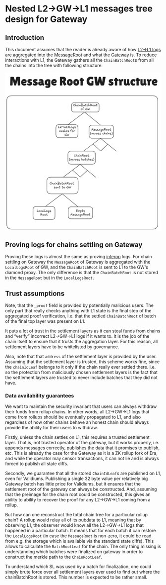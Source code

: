# Nested L2→GW→L1 messages tree design for Gateway

## Introduction

This document assumes that the reader is already aware of how [L2→L1 logs](../settlement_contracts/priority_queue/l1_l2_communication/l2_to_l1.md) are aggregated into the [MessageRoot](../interop/message_root.md) and what the [Gateway](../gateway/overview.md) is. To reduce interactions with L1, the Gateway gathers all the `ChainBatchRoot`s from all the chains into the tree with following structure:

![NestedL2GWL1Messaging.png](./img/nested_l2_gw_l1_messaging.png)

>
## Proving logs for chains settling on Gateway

Proving these logs is almost the same as proving [interop](../interop/overview.md) logs. For chain settling on Gateway the `MessageRoot` of Gateway is aggregated with the `LocalLogsRoot` of GW, and the `ChainBatchRoot` is sent to L1 to the GW's diamond proxy. The only difference is that the `ChainBatchRoot` is not stored in the `MessageRoot` but in the `LocalLogsRoot`.

## Trust assumptions

Note, that the `_proof` field is provided by potentially malicious users. The only part that really checks anything with L1 state is the final step of the aggregated proof verification, i.e. that the settled `ChainBatchRoot` of batch of the final top layer was present on L1.

It puts a lot of trust in the settlement layers as it can steal funds from chains and “verify” incorrect L2→GW→L1 logs if it wants to. It is the job of the chain itself to ensure that it trusts the aggregation layer. For this reason, all settlement layers have to be whitelisted by governance.

Also, note that that `address` of the settlement layer is provided by the user. Assuming that the settlement layer is trusted, this scheme works fine, since the `chainIdLeaf` belongs to it only if the chain really ever settled there. I.e. so the protection from maliciously chosen settlement layers is the fact that the settlement layers are trusted to never include batches that they did not have.

### Data availability guarantees

We want to maintain the security invariant that users can always withdraw their funds from rollup chains. In other words, all L2→GW→L1 logs that come from rollups should be eventually propagated to L1, and also regardless of how other chains behave an honest chain should always provide the ability for their users to withdraw.

Firstly, unless the chain settles on L1, this requires a trusted settlement layer. That is, not trusted operator of the gateway, but it works properly, i.e. appends messages correctly, publishes the data that it promises to publish, etc. This is already the case for the Gateway as it is a ZK rollup fork of Era, and while the operator may censor transactions, it can not lie and is always forced to publish all state diffs.

Secondly, we guarantee that all the stored `ChainIdLeaf`s are published on L1, even for Validiums. Publishing a single 32 byte value per relatively big Gateway batch has little price for Validiums, but it ensures that the settlement root of the gateway can always be constructed. And, assuming that the preimage for the chain root could be constructed, this gives an ability to ability to recover the proof for any L2→GW→L1 coming from a rollup.

But how can one reconstruct the total chain tree for a particular rollup chain? A rollup would relay all of its pubdata to L1, meaning that by observing L1, the observer would know all the L2→GW→L1 logs that happened in a particular batch. It means that for each batch it can restore the `LocalLogsRoot` (in case the `MessageRoot` is non-zero, it could be read from e.g. the storage which is available via the standard state diffs). This allows to calculate the `BatchRootLeaf` for the chain. The only thing missing is understanding which batches were finalized on gateway in order to construct the merkle path to the `ChainRootLeaf`.

To understand which SL was used by a batch for finalization, one could simply brute force over all settlement layers ever used to find out where the chainBatchRoot is stored. This number is expected to be rather small.

<!-- 
## Legacy support

In order to ease the server migration, we support legacy format of L2→L1 logs proving, i.e. just provide a proof that assumes that stored `chainBatchRoot` is identical to `LocalLogsRoot`, i.e. the hash of logs in the batch.

To differentiate between legacy format and the one, the following approach is used;

- Except for the first 3 bytes the first word in the new format contains 0s, which is unlikely in the old format, where leaves are hashed.
- I.e. if the last 29 bytes are zeroes, then it is assumed to be the new format and vice versa.

In the next release the old format will be removed.
 -->
